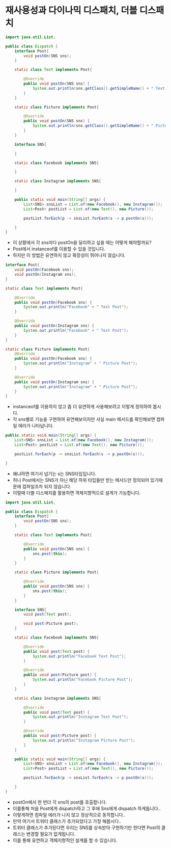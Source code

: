 # 재사용성과 다이나믹 디스패치, 더블 디스패치

```java
import java.util.List;

public class Dispatch {
    interface Post{
        void postOn(SNS sns);
    }

    static class Text implements Post{

        @Override
        public void postOn(SNS sns) {
            System.out.println(sns.getClass().getSimpleName() + " Text Post");
        }
    }

    static class Picture implements Post{

        @Override
        public void postOn(SNS sns) {
            System.out.println(sns.getClass().getSimpleName() + " Picture Post");
        }
    }

    interface SNS{

    }

    static class Facebook implements SNS{

    }

    static class Instagram implements SNS{

    }

    public static void main(String[] args) {
        List<SNS> snsList = List.of(new Facebook(), new Instagram());
        List<Post> postList = List.of(new Text(), new Picture());

        postList.forEach(p -> snsList.forEach(s -> p.postOn(s)));

    }
}
```
- 이 상황에서 각 sns마다 postOn을 달리하고 싶을 때는 어떻게 해야할까요?
- Post에서 instanceof를 이용할 수 있을 것입니다.
- 하지만 이 방법은 유연하지 않고 확장성이 뛰어나지 않습니다.

```java
interface Post{
    void postOn(Facebook sns);
    void postOn(Instagram sns);
}

static class Text implements Post{

    @Override
    public void postOn(Facebook sns) {
        System.out.println("Facebook" + " Text Post");
    }

    @Override
    public void postOn(Instagram sns) {
        System.out.println("Facebook" + " Text Post");
    }
}

static class Picture implements Post{
    @Override
    public void postOn(Facebook sns) {
        System.out.println("Instagram" + " Picture Post");
    }

    @Override
    public void postOn(Instagram sns) {
        System.out.println("Instagram" + " Picture Post");
    }
}
```
- instanceof를 이용하지 않고 좀 더 유연하게 사용해보려고 이렇게 정의하여 봅시다.
- 각 sns별로 기능을 구현하여 유연해보이지만 사실 main 메서드를 확인해보면 컴파일 에러가 나타납니다.

```java
public static void main(String[] args) {
    List<SNS> snsList = List.of(new Facebook(), new Instagram());
    List<Post> postList = List.of(new Text(), new Picture());

    postList.forEach(p -> snsList.forEach(s -> p.postOn(s)));

}
```
- 왜냐하면 여기서 넘기는 s는 SNS타입입니다.
- 허나 Post에서는 SNS가 아닌 해당 하위 타입들만 받는 메서드만 정의되어 있기때문에 컴파일조차 되지 않습니다.
- 이럴때 더블 디스패치를 활용하면 객체지향적으로 설계가 가능합니다.

```java
import java.util.List;

public class Dispatch {
    interface Post{
        void postOn(SNS sns);
    }

    static class Text implements Post{

        @Override
        public void postOn(SNS sns) {
            sns.post(this);
        }
    }

    static class Picture implements Post{

        @Override
        public void postOn(SNS sns) {
            sns.post(this);
        }
    }

    interface SNS{
        void post(Text post);

        void post(Picture post);
    }

    static class Facebook implements SNS{

        @Override
        public void post(Text post) {
            System.out.println("Facebook Text Post");
        }

        @Override
        public void post(Picture post) {
            System.out.println("Facebook Picture Post");
        }
    }

    static class Instagram implements SNS{

        @Override
        public void post(Text post) {
            System.out.println("Instagram Text Post");
        }

        @Override
        public void post(Picture post) {
            System.out.println("Instagram Picture Post");
        }
    }

    public static void main(String[] args) {
        List<SNS> snsList = List.of(new Facebook(), new Instagram());
        List<Post> postList = List.of(new Text(), new Picture());

        postList.forEach(p -> snsList.forEach(s -> p.postOn(s)));

    }
}
```
- postOn에서 한 번더 각 sns의 post를 호출합니다.
- 이를통해 처음 Post에게 dispatch하고 그 후에 Sns에게 dispatch 하게돕니다..
- 이렇게하면 컴파일 에러가 나지 않고 정상적으로 동작합니다..
- 만약 여기서 트위터 클래스가 추가되었다고 가정 해봅시다..
- 트위터 클래스가 추가된다면 우리는 SNS를 상속받아 구현하기만 한다면 Post의 클래스는 변경할 필요가 없게됩니다.
- 이를 통해 유연하고 객체지향적인 설계를 할 수 있습니다.
